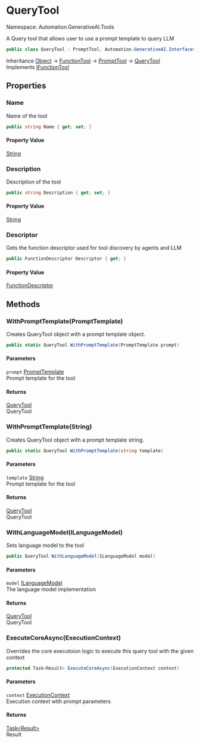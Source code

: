 # QueryTool

Namespace: Automation.GenerativeAI.Tools

A Query tool that allows user to use a prompt template to query LLM

```csharp
public class QueryTool : PromptTool, Automation.GenerativeAI.Interfaces.IFunctionTool
```

Inheritance [Object](https://docs.microsoft.com/en-us/dotnet/api/system.object) → [FunctionTool](./automation.generativeai.tools.functiontool.md) → [PromptTool](./automation.generativeai.tools.prompttool.md) → [QueryTool](./automation.generativeai.tools.querytool.md)<br>
Implements [IFunctionTool](./automation.generativeai.interfaces.ifunctiontool.md)

## Properties

### **Name**

Name of the tool

```csharp
public string Name { get; set; }
```

#### Property Value

[String](https://docs.microsoft.com/en-us/dotnet/api/system.string)<br>

### **Description**

Description of the tool

```csharp
public string Description { get; set; }
```

#### Property Value

[String](https://docs.microsoft.com/en-us/dotnet/api/system.string)<br>

### **Descriptor**

Gets the function descriptor used for tool discovery by agents and LLM

```csharp
public FunctionDescriptor Descriptor { get; }
```

#### Property Value

[FunctionDescriptor](./automation.generativeai.functiondescriptor.md)<br>

## Methods

### **WithPromptTemplate(PromptTemplate)**

Creates QueryTool object with a prompt template object.

```csharp
public static QueryTool WithPromptTemplate(PromptTemplate prompt)
```

#### Parameters

`prompt` [PromptTemplate](./automation.generativeai.chat.prompttemplate.md)<br>
Prompt template for the tool

#### Returns

[QueryTool](./automation.generativeai.tools.querytool.md)<br>
QueryTool

### **WithPromptTemplate(String)**

Creates QueryTool object with a prompt template string.

```csharp
public static QueryTool WithPromptTemplate(string template)
```

#### Parameters

`template` [String](https://docs.microsoft.com/en-us/dotnet/api/system.string)<br>
Prompt template for the tool

#### Returns

[QueryTool](./automation.generativeai.tools.querytool.md)<br>
QueryTool

### **WithLanguageModel(ILanguageModel)**

Sets language model to the tool

```csharp
public QueryTool WithLanguageModel(ILanguageModel model)
```

#### Parameters

`model` [ILanguageModel](./automation.generativeai.interfaces.ilanguagemodel.md)<br>
The language model implementation

#### Returns

[QueryTool](./automation.generativeai.tools.querytool.md)<br>
QueryTool

### **ExecuteCoreAsync(ExecutionContext)**

Overrides the core executoion logic to execute this query tool with the given context

```csharp
protected Task<Result> ExecuteCoreAsync(ExecutionContext context)
```

#### Parameters

`context` [ExecutionContext](./automation.generativeai.interfaces.executioncontext.md)<br>
Execution context wtih prompt parameters

#### Returns

[Task&lt;Result&gt;](https://docs.microsoft.com/en-us/dotnet/api/system.threading.tasks.task-1)<br>
Result
